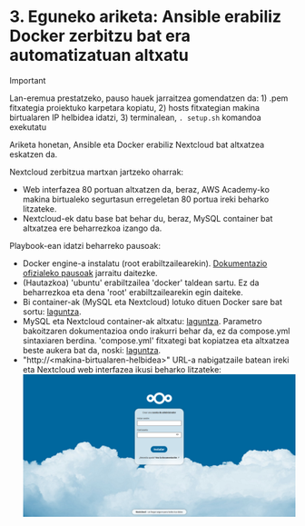 # 3. Eguneko ariketa: Ansible erabiliz Docker zerbitzu bat era automatizatuan altxatu

> [!IMPORTANT]
> Lan-eremua prestatzeko, pauso hauek jarraitzea gomendatzen da: 1) .pem fitxategia proiektuko karpetara kopiatu, 2) hosts fitxategian makina birtualaren IP helbidea idatzi, 3) terminalean, ```. setup.sh``` komandoa exekutatu

Ariketa honetan, Ansible eta Docker erabiliz Nextcloud bat altxatzea eskatzen da.

Nextcloud zerbitzua martxan jartzeko oharrak:

- Web interfazea 80 portuan altxatzen da, beraz, AWS Academy-ko makina birtualeko segurtasun erregeletan 80 portua ireki beharko litzateke.
- Nextcloud-ek datu base bat behar du, beraz, MySQL container bat altxatzea ere beharrezkoa izango da.

Playbook-ean idatzi beharreko pausoak:

- Docker engine-a instalatu (root erabiltzailearekin). [Dokumentazio ofizialeko pausoak](https://docs.docker.com/engine/install/ubuntu/#install-using-the-repository) jarraitu daitezke.
- (Hautazkoa) 'ubuntu' erabiltzailea 'docker' taldean sartu. Ez da beharrezkoa eta dena 'root' erabiltzailearekin egin daiteke.
- Bi container-ak (MySQL eta Nextcloud) lotuko dituen Docker sare bat sortu: [laguntza](https://docs.ansible.com/ansible/2.9/modules/docker_network_module.html).
- MySQL eta Nextcloud container-ak altxatu: [laguntza](https://docs.ansible.com/ansible/2.9/modules/docker_container_module.html#examples). Parametro bakoitzaren dokumentazioa ondo irakurri behar da, ez da compose.yml sintaxiaren berdina. 'compose.yml' fitxategi bat kopiatzea eta altxatzea beste aukera bat da, noski: [laguntza](https://docs.ansible.com/ansible/latest/collections/community/docker/docker_compose_v2_module.html#ansible-collections-community-docker-docker-compose-v2-module).
- "http://\<makina-birtualaren-helbidea>" URL-a nabigatzaile batean ireki eta Nextcloud web interfazea ikusi beharko litzateke: ![nextcloud-web-ui](nextcloud-web-ui.png)